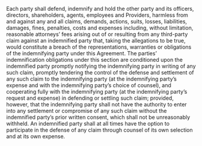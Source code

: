 Each party shall defend, indemnify and hold the other party and its officers, directors, shareholders, agents, employees and Providers, harmless from and against any and all claims, demands, actions, suits, losses, liabilities, damages, fines, penalties, costs and expenses including, without limitation, reasonable attorneys’ fees arising out of or resulting from any third-party claim against an indemnified party that, taking the allegations to be true, would constitute a breach of the representations, warranties or obligations of the indemnifying party under this Agreement. The parties’ indemnification obligations under this section are conditioned upon the indemnified party promptly notifying the indemnifying party in writing of any such claim, promptly tendering the control of the defense and settlement of any such claim to the indemnifying party (at the indemnifying party’s expense and with the indemnifying party’s choice of counsel), and cooperating fully with the indemnifying party (at the indemnifying party’s request and expense) in defending or settling such claim; provided, however, that the indemnifying party shall not have the authority to enter into any settlement or compromise of any such claim without the indemnified party’s prior written consent, which shall not be unreasonably withheld. An indemnified party shall at all times have the option to participate in the defense of any claim through counsel of its own selection and at its own expense. 